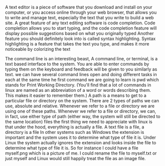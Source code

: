 A text editor is a piece of software that you download and install on
your computer, or you access online through your web browser, that
allows you to write and manage text, especially the text that you write
to build a web site.
A great feature of any text editing software is code completion. Code
completion allows you to start typing, and the code completion
feature will display possible suggestions based on what you originally
typed
Another feature you should definitely look into is called syntax
highlighting. Syntax highlighting is a feature that takes the text you
type, and makes it more noticeable by colorizing the text

The command line is an interesting beast,  A command line, or terminal, is a text based interface to the system. You are able to enter commands by typing them on the keyboard and feedback will be given to you similarly as text.
we can have several command lines open and doing different tasks in each at the same time
he first command we are going to learn is pwd which stands for Print Working Directory. (You'll find that a lot of commands in linux are named as an abbreviation of a word or words describing them. This makes it easier to remember them.)
A path is a means to get to a particular file or directory on the system.
There are 2 types of paths we can use, absolute and relative. Whenever we refer to a file or directory we are using one of these paths. Whenever we refer to a file or directory, we can, in fact, use either type of path (either way, the system will still be directed to the same location)
files
the first thing we need to appreciate with linux is that under the hood, everything is actually a file. A text file is a file, a directory is a file
In other systems such as Windows the extension is important and the system uses it to determine what type of file it is. Under Linux the system actually ignores the extension and looks inside the file to determine what type of file it is. So for instance I could have a file myself.png which is a picture of me. I could rename the file to myself.txt or just myself and Linux would still happily treat the file as an image file.